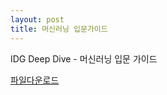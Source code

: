 ```yaml
---
layout: post
title: 머신러닝 입문가이드
---
```


IDG Deep Dive - 머신러닝 입문 가이드


[파일다운로드](https://raw.githubusercontent.com/JinKeonsu/jekyll-now/master/resources/머신러닝입문가이드.pdf)
